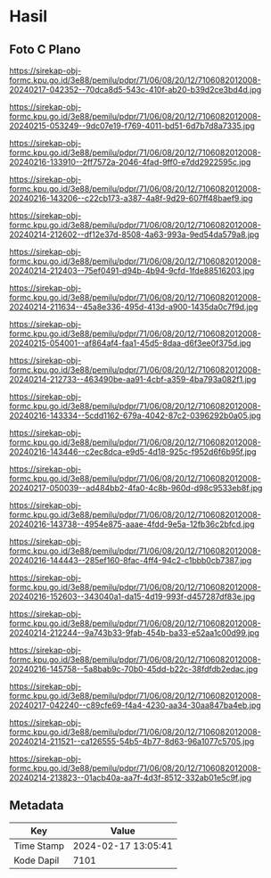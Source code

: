 # Hasil

## Foto C Plano

https://sirekap-obj-formc.kpu.go.id/3e88/pemilu/pdpr/71/06/08/20/12/7106082012008-20240217-042352--70dca8d5-543c-410f-ab20-b39d2ce3bd4d.jpg

https://sirekap-obj-formc.kpu.go.id/3e88/pemilu/pdpr/71/06/08/20/12/7106082012008-20240215-053249--9dc07e19-f769-4011-bd51-6d7b7d8a7335.jpg

https://sirekap-obj-formc.kpu.go.id/3e88/pemilu/pdpr/71/06/08/20/12/7106082012008-20240216-133910--2ff7572a-2046-4fad-9ff0-e7dd2922595c.jpg

https://sirekap-obj-formc.kpu.go.id/3e88/pemilu/pdpr/71/06/08/20/12/7106082012008-20240216-143206--c22cb173-a387-4a8f-9d29-607ff48baef9.jpg

https://sirekap-obj-formc.kpu.go.id/3e88/pemilu/pdpr/71/06/08/20/12/7106082012008-20240214-212602--df12e37d-8508-4a63-993a-9ed54da579a8.jpg

https://sirekap-obj-formc.kpu.go.id/3e88/pemilu/pdpr/71/06/08/20/12/7106082012008-20240214-212403--75ef0491-d94b-4b94-9cfd-1fde88516203.jpg

https://sirekap-obj-formc.kpu.go.id/3e88/pemilu/pdpr/71/06/08/20/12/7106082012008-20240214-211634--45a8e336-495d-413d-a900-1435da0c7f9d.jpg

https://sirekap-obj-formc.kpu.go.id/3e88/pemilu/pdpr/71/06/08/20/12/7106082012008-20240215-054001--af864af4-faa1-45d5-8daa-d6f3ee0f375d.jpg

https://sirekap-obj-formc.kpu.go.id/3e88/pemilu/pdpr/71/06/08/20/12/7106082012008-20240214-212733--463490be-aa91-4cbf-a359-4ba793a082f1.jpg

https://sirekap-obj-formc.kpu.go.id/3e88/pemilu/pdpr/71/06/08/20/12/7106082012008-20240216-143334--5cdd1162-679a-4042-87c2-0396292b0a05.jpg

https://sirekap-obj-formc.kpu.go.id/3e88/pemilu/pdpr/71/06/08/20/12/7106082012008-20240216-143446--c2ec8dca-e9d5-4d18-925c-f952d6f6b95f.jpg

https://sirekap-obj-formc.kpu.go.id/3e88/pemilu/pdpr/71/06/08/20/12/7106082012008-20240217-050039--ad484bb2-4fa0-4c8b-960d-d98c9533eb8f.jpg

https://sirekap-obj-formc.kpu.go.id/3e88/pemilu/pdpr/71/06/08/20/12/7106082012008-20240216-143738--4954e875-aaae-4fdd-9e5a-12fb36c2bfcd.jpg

https://sirekap-obj-formc.kpu.go.id/3e88/pemilu/pdpr/71/06/08/20/12/7106082012008-20240216-144443--285ef160-8fac-4ff4-94c2-c1bbb0cb7387.jpg

https://sirekap-obj-formc.kpu.go.id/3e88/pemilu/pdpr/71/06/08/20/12/7106082012008-20240216-152603--343040a1-da15-4d19-993f-d457287df83e.jpg

https://sirekap-obj-formc.kpu.go.id/3e88/pemilu/pdpr/71/06/08/20/12/7106082012008-20240214-212244--9a743b33-9fab-454b-ba33-e52aa1c00d99.jpg

https://sirekap-obj-formc.kpu.go.id/3e88/pemilu/pdpr/71/06/08/20/12/7106082012008-20240216-145758--5a8bab9c-70b0-45dd-b22c-38fdfdb2edac.jpg

https://sirekap-obj-formc.kpu.go.id/3e88/pemilu/pdpr/71/06/08/20/12/7106082012008-20240217-042240--c89cfe69-f4a4-4230-aa34-30aa847ba4eb.jpg

https://sirekap-obj-formc.kpu.go.id/3e88/pemilu/pdpr/71/06/08/20/12/7106082012008-20240214-211521--ca126555-54b5-4b77-8d63-96a1077c5705.jpg

https://sirekap-obj-formc.kpu.go.id/3e88/pemilu/pdpr/71/06/08/20/12/7106082012008-20240214-213823--01acb40a-aa7f-4d3f-8512-332ab01e5c9f.jpg


## Metadata

| Key        | Value               |
| ---------- | ------------------- |
| Time Stamp | 2024-02-17 13:05:41 |
| Kode Dapil | 7101                |



